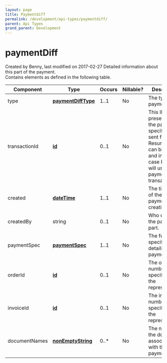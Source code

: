 ```yaml
---
layout: page
title: Paymentdiff
permalink: /development/api-types/paymentdiff/
parent: Api Types
grand_parent: Development
---
```




# paymentDiff 
Created by Benny, last modified on 2017-02-27
Detailed information about this part of the payment.  
Contains elements as defined in the following table.

| Component     | Type                                                                   | Occurs | Nillable? | Description                                                                                                                                                           |
|---------------|------------------------------------------------------------------------|--------|-----------|-----------------------------------------------------------------------------------------------------------------------------------------------------------------------|
| type          | **[paymentDiffType](paymentdifftype)**                                 | 1..1   | No        | The type of payment part.                                                                                                                                             |
| transactionId | **[id](simple-types...)**                                              | 0..1   | No        | This ID will be presented on the payment specifications sent from Resurs Bank. It can be left out, and in that case Resurs will use the payment ID as transaction ID. |
| created       | **[dateTime](http://www.w3schools.com/schema/schema_dtypes_date.asp)** | 1..1   | No        | The timestamp of the payment part creation.                                                                                                                           |
| createdBy     | string                                                                 | 0..1   | No        | Who created the payment part.                                                                                                                                         |
| paymentSpec   | **[paymentSpec](paymentspec)**                                         | 1..1   | No        | The full specification details of the payment part.                                                                                                                   |
| orderId       | **[id](simple-types...)**                                              | 0..1   | No        | The order number as specified by the representative.                                                                                                                  |
| invoiceId     | **[id](simple-types...)**                                              | 0..1   | No        | The invoice number as specified by the representative.                                                                                                                |
| documentNames | **[nonEmptyString](simple-types...)**                                  | 0..\*  | No        | The names of the documents associated with this payment part.                                                                                                         |

